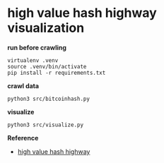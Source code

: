 # high value hash highway visualization

**run before crawling**
```
virtualenv .venv
source .venv/bin/activate
pip install -r requirements.txt
```

**crawl data**
```
python3 src/bitcoinhash.py
```

**visualize**
```
python3 src/visualize.py
```

**Reference**
- [high value hash highway](https://bitcointalk.org/index.php?topic=98986.0)

